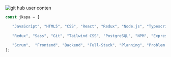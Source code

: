 
![git hub user conten](https://user-images.githubusercontent.com/111901979/225768541-b012b487-8324-4b70-9c3d-40fb46408959.png)
   
````JavaScript
const jkapa = [

   "JavaScript", "HTML5", "CSS", "React", "Redux", "Node.js", "Typescript", "Zustand", 
   
   "Redux", "Sass", "Git", "Tailwind CSS", "PostgreSQL", "NPM", "Express", "Node",  
   
   "Scrum",  "Frontend", "Backend", "Full-Stack", "Planning", "Problem Resolution",
];

````
